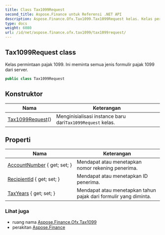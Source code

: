 ```yaml
---
title: Class Tax1099Request
second_title: Aspose.Finance untuk Referensi .NET API
description: Aspose.Finance.Ofx.Tax1099.Tax1099Request kelas. Kelas permintaan pajak 1099. Ini meminta semua jenis formulir pajak 1099 dari server.
type: docs
weight: 6080
url: /id/net/aspose.finance.ofx.tax1099/tax1099request/
---
```

## Tax1099Request class

Kelas permintaan pajak 1099. Ini meminta semua jenis formulir pajak 1099 dari server.

```csharp
public class Tax1099Request
```

## Konstruktor

| Nama | Keterangan |
| --- | --- |
| [Tax1099Request](tax1099request/)() | Menginisialisasi instance baru dari`Tax1099Request` kelas. |

## Properti

| Nama | Keterangan |
| --- | --- |
| [AccountNumber](../../aspose.finance.ofx.tax1099/tax1099request/accountnumber/) { get; set; } | Mendapat atau menetapkan nomor rekening penerima. |
| [RecipientId](../../aspose.finance.ofx.tax1099/tax1099request/recipientid/) { get; set; } | Mendapat atau menetapkan ID penerima. |
| [TaxYears](../../aspose.finance.ofx.tax1099/tax1099request/taxyears/) { get; set; } | Mendapat atau menetapkan tahun pajak dari formulir yang diminta. |

### Lihat juga

* ruang nama [Aspose.Finance.Ofx.Tax1099](../../aspose.finance.ofx.tax1099/)
* perakitan [Aspose.Finance](../../)


